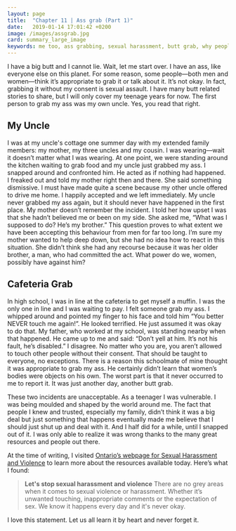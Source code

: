 ```yaml
---
layout: page
title:  "Chapter 11 | Ass grab (Part 1)"
date:   2019-01-14 17:01:42 +0200
image: /images/assgrab.jpg
card: summary_large_image
keywords: me too, ass grabbing, sexual harassment, butt grab, why people think it's okay to grab my ass, my uncle grabbed my ass, sexual harassment
---
```

I have a big butt and I cannot lie. Wait, let me start over. I have an ass, like everyone else on this planet. For some reason, some people—both men and women—think it’s appropriate to grab it or talk about it. It’s not okay. In fact, grabbing it without my consent is sexual assault. I have many butt related stories to share, but I will only cover my teenage years for now. The first person to grab my ass was my own uncle. Yes, you read that right.

## My Uncle
I was at my uncle's cottage one summer day with my extended family members: my mother, my three uncles and my cousin. I was wearing—wait it doesn’t matter what I was wearing. At one point, we were standing around the kitchen waiting to grab food and my uncle just grabbed my ass. I snapped around and confronted him. He acted as if nothing had happened. I freaked out and told my mother right then and there. She said something dismissive. I must have made quite a scene because my other uncle offered to drive me home. I happily accepted and we left immediately. My uncle never grabbed my ass again, but it should never have happened in the first place. My mother doesn’t remember the incident. I told her how upset I was that she hadn’t believed me or been on my side. She asked me, “What was I supposed to do? He’s my brother.” This question proves to what extent we have been accepting this behaviour from men for far too long. I’m sure my mother wanted to help deep down, but she had no idea how to react in this situation. She didn’t think she had any recourse because it was her older brother, a man, who had committed the act. What power do we, women, possibly have against him?

## Cafeteria Grab
In high school, I was in line at the cafeteria to get myself a muffin. I was the only one in line and I was waiting to pay. I felt someone grab my ass. I whipped around and pointed my finger to his face and told him “You better NEVER touch me again!”. He looked terrified. He just assumed it was okay to do that. My father, who worked at my school, was standing nearby when that happened. He came up to me and said: “Don’t yell at him. It’s not his fault, he’s disabled.” I disagree. No matter who you are, you aren’t allowed to touch other people without their consent. That should be taught to everyone, no exceptions. There is a reason this schoolmate of mine thought it was appropriate to grab my ass. He certainly didn’t learn that women’s bodies were objects on his own. The worst part is that it never occurred to me to report it. It was just another day, another butt grab.

These two incidents are unacceptable. As a teenager I was vulnerable. I was being moulded and shaped by the world around me. The fact that people I knew and trusted, especially my family, didn’t think it was a big deal but just something that happens eventually made me believe that I should just shut up and deal with it. And I half did for a while, until I snapped out of it. I was only able to realize it was wrong thanks to the many great resources and people out there. 

At the time of writing, I visited [Ontario’s webpage for Sexual Harassment and Violence](https://www.ontario.ca/page/lets-stop-sexual-harassment-and-violence) to learn more about the resources available today. Here’s what I found:

>**Let's stop sexual harassment and violence**
>There are no grey areas when it comes to sexual violence or harassment. Whether it’s unwanted touching, inappropriate comments or the expectation of sex. We know it happens every day and it's never okay.

I love this statement. Let us all learn it by heart and never forget it.
